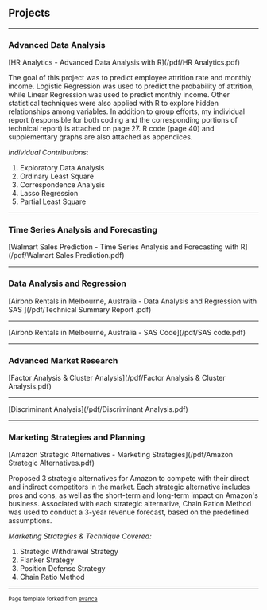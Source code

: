 ## Projects

---

### Advanced Data Analysis

[HR Analytics - Advanced Data Analysis with R](/pdf/HR Analytics.pdf)

The goal of this project was to predict employee attrition rate and monthly income. Logistic Regression was used to predict the probability of attrition, while Linear Regression was used to predict monthly income. Other statistical techniques were also applied with R to explore hidden relationships among variables.
In addition to group efforts, my individual report (responsible for both coding and the corresponding portions of technical report) is attached on page 27. R code (page 40) and supplementary graphs are also attached as appendices.

_Individual Contributions_:
1. Exploratory Data Analysis
2. Ordinary Least Square
3. Correspondence Analysis
4. Lasso Regression
5. Partial Least Square

---

### Time Series Analysis and Forecasting

[Walmart Sales Prediction - Time Series Analysis and Forecasting with R](/pdf/Walmart Sales Prediction.pdf)




---

### Data Analysis and Regression

[Airbnb Rentals in Melbourne, Australia - Data Analysis and Regression with SAS ](/pdf/Technical Summary Report .pdf)

---
[Airbnb Rentals in Melbourne, Australia - SAS Code](/pdf/SAS code.pdf)

---

### Advanced Market Research

[Factor Analysis & Cluster Analysis](/pdf/Factor Analysis & Cluster Analysis.pdf)

---
[Discriminant Analysis](/pdf/Discriminant Analysis.pdf)

---

### Marketing Strategies and Planning

[Amazon Strategic Alternatives - Marketing Strategies](/pdf/Amazon Strategic Alternatives.pdf)

Proposed 3 strategic alternatives for Amazon to compete with their direct and indirect competitors in the market. Each strategic alternative includes pros and cons, as well as the short-term and long-term impact on Amazon's business. Associated with each strategic alternative, Chain Ration Method was used to conduct a 3-year revenue forecast, based on the predefined assumptions.

_Marketing Strategies & Technique Covered:_
1. Strategic Withdrawal Strategy
2. Flanker Strategy
3. Position Defense Strategy
4. Chain Ratio Method

---
<p style="font-size:11px">Page template forked from <a href="https://github.com/evanca/quick-portfolio">evanca</a></p>
<!-- Remove above link if you don't want to attibute -->
